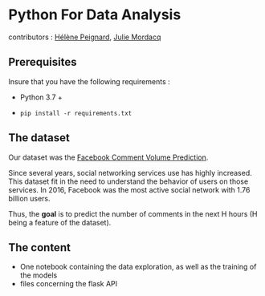 # Python For Data Analysis 

contributors : [Hélène Peignard](https://github.com/helenep21), [Julie Mordacq](https://github.com/jumdc)

## Prerequisites 

Insure that you have the following requirements : 
- Python 3.7 +
-   ```
    pip install -r requirements.txt
    ```

## The dataset 

Our dataset was the [Facebook Comment Volume Prediction](https://archive.ics.uci.edu/ml/datasets/Facebook+Comment+Volume+Dataset). 

Since several years, social networking services use has highly increased. This dataset fit in the  need to understand the behavior of users on those services. In 2016, Facebook was the most active social network with 1.76 billion users. 

Thus, the **goal** is to predict the number of comments in the next H hours (H being a feature of the dataset).

## The content
- One notebook containing the data exploration, as well as the training of the models
- files concerning the flask API

